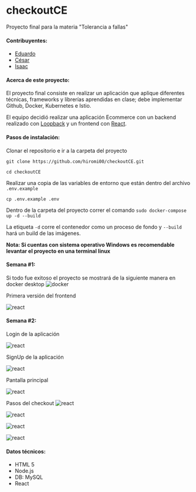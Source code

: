 # checkoutCE

Proyecto final para la materia "Tolerancia a fallas"
#### Contribuyentes: 
+ [Eduardo](https://github.com/EduardoPEMA)
+ [César](https://github.com/hiromi00)
+ [Isaac](https://github.com/isaacfulcrum)

#### Acerca de este proyecto:

El proyecto final consiste en realizar un aplicación que aplique diferentes técnicas, frameworks y librerías aprendidas en clase; debe implementar Github, Docker, Kubernetes e Istio. 

El equipo decidió realizar una aplicación Ecommerce con un  backend realizado con [Loopback](https://loopback.io/) y un frontend con [React](https://es.reactjs.org/). 

#### Pasos de instalación:

Clonar el repositorio e ir a la carpeta del proyecto

`git clone https://github.com/hiromi00/checkoutCE.git`

`cd checkoutCE`

Realizar una copia de las variables de entorno que están dentro del archivo `.env.example`

`cp .env.example .env`

Dentro de la carpeta del proyecto correr el comando
`sudo docker-compose up -d --build`

La etiqueta `-d` corre el contenedor como un proceso de fondo y `--build` hará un build de las imágenes.

**Nota: Si cuentas con sistema operativo Windows es recomendable levantar el proyecto en una terminal linux**

#### Semana #1:

Si todo fue exitoso el proyecto se mostrará de la siguiente manera en docker desktop
![docker](https://github.com/hiromi00/checkoutCE/blob/main/assets/containers.png?raw=true "Docker")

Primera versión del frontend

![react](https://github.com/hiromi00/checkoutCE/blob/main/assets/frontendv1.png?raw=true"React")

#### Semana #2:

Login de la aplicación

![react](https://github.com/hiromi00/checkoutCE/blob/main/assets/login.PNG?raw=true"Login")

SignUp de la aplicación

![react](https://github.com/hiromi00/checkoutCE/blob/main/assets/signup.PNG?raw=true"SignUp")

Pantalla principal

![react](https://github.com/hiromi00/checkoutCE/blob/main/assets/carrito.PNG?raw=true"Dashboard")

Pasos del checkout
![react](https://github.com/hiromi00/checkoutCE/blob/main/assets/checkout1.PNG?raw=true"Checkout")

![react](https://github.com/hiromi00/checkoutCE/blob/main/assets/checkout2.PNG?raw=true"Checkout")

![react](https://github.com/hiromi00/checkoutCE/blob/main/assets/checkout3.PNG?raw=true"Checkout")

![react](https://github.com/hiromi00/checkoutCE/blob/main/assets/checkout4.PNG?raw=true"Checkout")


#### Datos técnicos:

- HTML 5
- Node.js
- DB: MySQL
- React